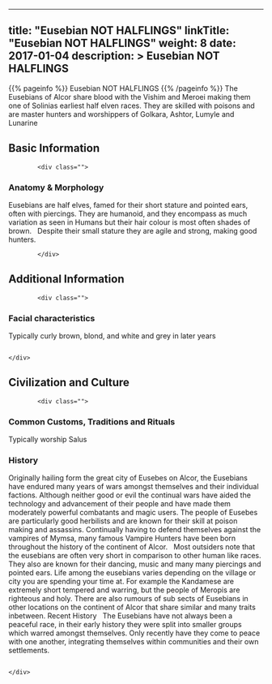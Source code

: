 
---
title: "Eusebian
                        NOT HALFLINGS"
linkTitle: "Eusebian
                        NOT HALFLINGS"
weight: 8
date: 2017-01-04
description: >
 Eusebian
                        NOT HALFLINGS
---

{{% pageinfo %}}
Eusebian
                        NOT HALFLINGS
{{% /pageinfo %}}
The Eusebians of Alcor share blood with the Vishim and Meroei making them one of Solinias earliest half elven races. They are skilled with poisons and are master hunters and worshippers of Golkara, Ashtor, Lumyle and Lunarine

## Basic Information


            <div class="">
                                    

### Anatomy & Morphology

Eusebians are half elves, famed for their short stature and pointed ears, often with piercings. They are humanoid, and they encompass as much variation as seen in Humans but their hair colour is most often shades of brown. <span class="line-spacer d-block"> </span> Despite their small stature they are agile and strong, making good hunters.

                                                                                                             
            </div>
                            

## Additional Information


            <div class="">
                                             
                                    

### Facial characteristics

Typically curly brown, blond, and white and grey in later years

                                                                                            </div>
                            

## Civilization and Culture


            <div class="">
                                  
                  
                  
                 
                 
                 
                 
                 
                                                                    

### Common Customs, Traditions and Rituals

Typically worship Salus

### History

Originally hailing form the great city of Eusebes on Alcor, the Eusebians have endured many years of wars amongst themselves and their individual factions. Although neither good or evil the continual wars have aided the technology and advancement of their people and have made them moderately powerful combatants and magic users. The people of Eusebes are particularly good herbilists and are known for their skill at poison making and assassins. Continually having to defend themselves against the vampires of Mymsa, many famous Vampire Hunters have been born throughout the history of the continent of Alcor. <span class="line-spacer d-block"> </span> Most outsiders note that the eusebians are often very short in comparison to other human like races. They also are known for their dancing, music and many many piercings and pointed ears. Life among the eusebians varies depending on the village or city you are spending your time at. For example the Kandamese are extremely short tempered and warring, but the people of Meropis are righteous and holy. There are also rumours of sub sects of Eusebians in other locations on the continent of Alcor that share similar and many traits inbetween. Recent History <span class="line-spacer d-block"> </span> The Eusebians have not always been a peaceful race, in their early history they were split into smaller groups which warred amongst themselves. Only recently have they come to peace with one another, integrating themselves within communities and their own settlements.

                                                                            </div>
